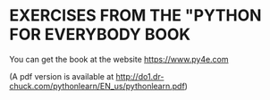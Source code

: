 # EXERCISES FROM THE "PYTHON FOR EVERYBODY BOOK

You can get the book at the website https://www.py4e.com

(A pdf version is available at http://do1.dr-chuck.com/pythonlearn/EN_us/pythonlearn.pdf)

